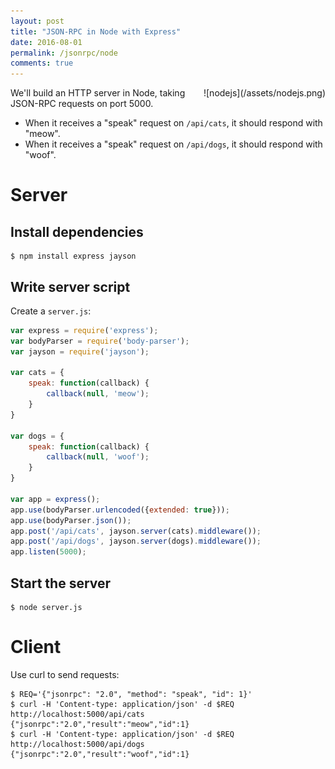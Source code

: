 ```yaml
---
layout: post
title: "JSON-RPC in Node with Express"
date: 2016-08-01
permalink: /jsonrpc/node
comments: true
---
```

<div style="float: right" markdown="1">
![nodejs](/assets/nodejs.png)
</div>

We'll build an HTTP server in Node, taking JSON-RPC requests on port 5000.

- When it receives a "speak" request on `/api/cats`, it should respond with "meow".
- When it receives a "speak" request on `/api/dogs`, it should respond with "woof".

Server
======

Install dependencies
--------------------

``` shell
$ npm install express jayson
```

Write server script
-------------------

Create a `server.js`:

```javascript
var express = require('express');
var bodyParser = require('body-parser');
var jayson = require('jayson');

var cats = {
    speak: function(callback) {
        callback(null, 'meow');
    }
}

var dogs = {
    speak: function(callback) {
        callback(null, 'woof');
    }
}

var app = express();
app.use(bodyParser.urlencoded({extended: true}));
app.use(bodyParser.json());
app.post('/api/cats', jayson.server(cats).middleware());
app.post('/api/dogs', jayson.server(dogs).middleware());
app.listen(5000);
```

Start the server
----------------

``` shell
$ node server.js
```

Client
======

Use curl to send requests:

```shell
$ REQ='{"jsonrpc": "2.0", "method": "speak", "id": 1}'
$ curl -H 'Content-type: application/json' -d $REQ http://localhost:5000/api/cats
{"jsonrpc":"2.0","result":"meow","id":1}
$ curl -H 'Content-type: application/json' -d $REQ http://localhost:5000/api/dogs
{"jsonrpc":"2.0","result":"woof","id":1}
```
